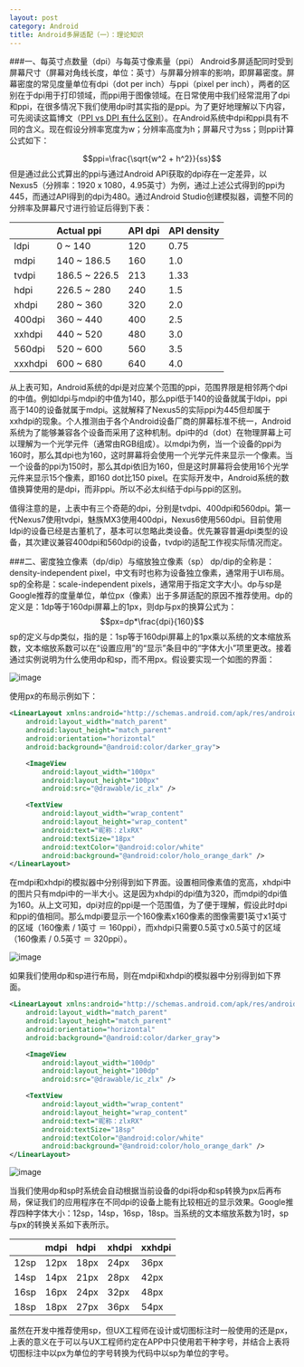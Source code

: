 ```yaml
---
layout: post
category: Android
title: Android多屏适配（一）：理论知识
---
```


###一、每英寸点数量（dpi）与每英寸像素量（ppi）
Android多屏适配同时受到屏幕尺寸（屏幕对角线长度，单位：英寸）与屏幕分辨率的影响，即屏幕密度。屏幕密度的常见度量单位有dpi（dot per inch）与ppi（pixel per inch），两者的区别在于dpi用于打印领域，而ppi用于图像领域。在日常使用中我们经常混用了dpi和ppi，在很多情况下我们使用dpi时其实指的是ppi。为了更好地理解以下内容，可先阅读这篇博文（[PPI vs DPI 有什么区别](http://blog.jeswang.org/blog/2013/08/07/ppi-vs-dpi-you-shi-yao-qu-bie/)）。在Android系统中dpi和ppi具有不同的含义。现在假设分辨率宽度为w；分辨率高度为h；屏幕尺寸为ss；则ppi计算公式如下：

<!-- more -->

$$ppi=\frac{\sqrt{w^2 + h^2}}{ss}$$但是通过此公式算出的ppi与通过Android API获取的dpi存在一定差异，以Nexus5（分辨率：1920 x 1080，4.95英寸）为例，通过上述公式得到的ppi为445，而通过API得到的dpi为480。通过Android Studio创建模拟器，调整不同的分辨率及屏幕尺寸进行验证后得到下表：  

|       |Actual ppi   |API dpi|API density|
|:------|:------------|:------|:----------|
|ldpi   |0 ~ 140      |120    |0.75       |
|mdpi   |140 ~ 186.5  |160    |1.0        |
|tvdpi  |186.5 ~ 226.5|213    |1.33       |
|hdpi   |226.5 ~ 280  |240    |1.5        |
|xhdpi  |280 ~ 360    |320    |2.0        |
|400dpi |360 ~ 440    |400    |2.5        |
|xxhdpi |440 ~ 520    |480    |3.0        |
|560dpi |520 ~ 600    |560    |3.5        |
|xxxhdpi|600 ~ 680    |640    |4.0        |

从上表可知，Android系统的dpi是对应某个范围的ppi，范围界限是相邻两个dpi的中值。例如ldpi与mdpi的中值为140，那么ppi低于140的设备就属于ldpi，ppi高于140的设备就属于mdpi。这就解释了Nexus5的实际ppi为445但却属于xxhdpi的现象。个人推测由于各个Android设备厂商的屏幕标准不统一，Android系统为了能够兼容各个设备而采用了这种机制。dpi中的d（dot）在物理屏幕上可以理解为一个光学元件（通常由RGB组成）。以mdpi为例，当一个设备的ppi为160时，那么其dpi也为160，这时屏幕将会使用一个光学元件来显示一个像素。当一个设备的ppi为150时，那么其dpi依旧为160，但是这时屏幕将会使用16个光学元件来显示15个像素，即160 dot比150 pixel。在实际开发中，Android系统的数值换算使用的是dpi，而非ppi。所以不必太纠结于dpi与ppi的区别。  

值得注意的是，上表中有三个奇葩的dpi，分别是tvdpi、400dpi和560dpi。第一代Nexus7使用tvdpi，魅族MX3使用400dpi，Nexus6使用560dpi。目前使用ldpi的设备已经是古董机了，基本可以忽略此类设备。优先兼容普遍dpi类型的设备，其次建议兼容400dpi和560dpi的设备，tvdpi的适配工作视实际情况而定。

###二、密度独立像素（dp/dip）与缩放独立像素（sp）
dp/dip的全称是：density-independent pixel，中文有时也称为设备独立像素，通常用于UI布局。sp的全称是：scale-independent pixels，通常用于指定文字大小。dp与sp是Google推荐的度量单位，单位px（像素）出于多屏适配的原因不推荐使用。dp的定义是：1dp等于160dpi屏幕上的1px，则dp与px的换算公式为：$$px=dp*\frac{dpi}{160}$$sp的定义与dp类似，指的是：1sp等于160dpi屏幕上的1px乘以系统的文本缩放系数，文本缩放系数可以在“设置应用”的“显示”条目中的“字体大小”项里更改。接着通过实例说明为什么使用dp和sp，而不用px。假设要实现一个如图的界面：  

![image](/blog/images/2015/04/01/01.png)   

使用px的布局示例如下：  

``` xml
<LinearLayout xmlns:android="http://schemas.android.com/apk/res/android"
    android:layout_width="match_parent"
    android:layout_height="match_parent"
    android:orientation="horizontal"
    android:background="@android:color/darker_gray">

    <ImageView
        android:layout_width="100px"
        android:layout_height="100px"
        android:src="@drawable/ic_zlx" />

    <TextView
        android:layout_width="wrap_content"
        android:layout_height="wrap_content"
        android:text="昵称：zlxRX"
        android:textSize="18px"
        android:textColor="@android:color/white"
        android:background="@android:color/holo_orange_dark" />
</LinearLayout>
```

在mdpi和xhdpi的模拟器中分别得到如下界面。设置相同像素值的宽高，xhdpi中的图片只有mdpi中的一半大小。这是因为xhdpi的dpi值为320，而mdpi的dpi值为160。从上文可知，dpi对应的ppi是一个范围值，为了便于理解，假设此时dpi和ppi的值相同。那么mdpi要显示一个160像素x160像素的图像需要1英寸x1英寸的区域（160像素 / 1英寸 ＝ 160ppi），而xhdpi只需要0.5英寸x0.5英寸的区域（160像素 / 0.5英寸 ＝ 320ppi）。  

![image](/blog/images/2015/04/01/02.png)  

如果我们使用dp和sp进行布局，则在mdpi和xhdpi的模拟器中分别得到如下界面。  

``` xml
<LinearLayout xmlns:android="http://schemas.android.com/apk/res/android"
    android:layout_width="match_parent"
    android:layout_height="match_parent"
    android:orientation="horizontal"
    android:background="@android:color/darker_gray">

    <ImageView
        android:layout_width="100dp"
        android:layout_height="100dp"
        android:src="@drawable/ic_zlx" />

    <TextView
        android:layout_width="wrap_content"
        android:layout_height="wrap_content"
        android:text="昵称：zlxRX"
        android:textSize="18sp"
        android:textColor="@android:color/white"
        android:background="@android:color/holo_orange_dark" />
</LinearLayout>
```

![image](/blog/images/2015/04/01/03.png)  

当我们使用dp和sp时系统会自动根据当前设备的dpi将dp和sp转换为px后再布局，保证我们的应用程序在不同dpi的设备上能有比较相近的显示效果。Google推荐四种字体大小：12sp，14sp，16sp，18sp。当系统的文本缩放系数为1时，sp与px的转换关系如下表所示。

|    |mdpi|hdpi|xhdpi|xxhdpi|
|:---|:---|:---|:----|:-----|
|12sp|12px|18px|24px |36px  |
|14sp|14px|21px|28px |42px  |
|16sp|16px|24px|32px |48px  |
|18sp|18px|27px|36px |54px  |

虽然在开发中推荐使用sp，但UX工程师在设计或切图标注时一般使用的还是px，上表的意义在于可以与UX工程师约定在APP中只使用若干种字号，并结合上表将切图标注中以px为单位的字号转换为代码中以sp为单位的字号。

<script src="http://cdn.mathjax.org/mathjax/latest/MathJax.js?config=default"></script>

